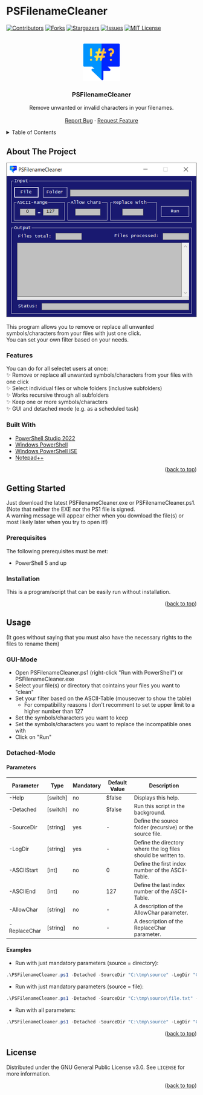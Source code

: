 # PSFilenameCleaner

<div id="top"></div>
<!--
*** Thanks for checking out the Best-README-Template. If you have a suggestion
*** that would make this better, please fork the repo and create a pull request
*** or simply open an issue with the tag "enhancement".
*** Don't forget to give the project a star!
*** Thanks again! Now go create something AMAZING! :D
-->



<!-- PROJECT SHIELDS -->
<!--
*** I'm using markdown "reference style" links for readability.
*** Reference links are enclosed in brackets [ ] instead of parentheses ( ).
*** See the bottom of this document for the declaration of the reference variables
*** for contributors-url, forks-url, etc. This is an optional, concise syntax you may use.
*** https://www.markdownguide.org/basic-syntax/#reference-style-links
-->
[![Contributors][contributors-shield]][contributors-url]
[![Forks][forks-shield]][forks-url]
[![Stargazers][stars-shield]][stars-url]
[![Issues][issues-shield]][issues-url]
[![MIT License][license-shield]][license-url]



<!-- PROJECT LOGO -->
<br />
<div align="center">
  <a href="https://github.com/OPUM-LABS/PSFilenameCleaner/">
    <img src="/.gitignore/strong-language_l-blue.png" alt="Logo" width="100" height="100">
  </a>

<h3 align="center">PSFilenameCleaner</h3>

  <p align="center">
    Remove unwanted or invalid characters in your filenames.
    <br />
    <br />
    <a href="https://github.com/OPUM-LABS/PSFilenameCleaner/issues">Report Bug</a>
    ·
    <a href="https://github.com/OPUM-LABS/PSFilenameCleaner/pulls">Request Feature</a>
  </p>
</div>


<!-- TABLE OF CONTENTS -->
<details>
  <summary>Table of Contents</summary>
  <ol>
    <li>
      <a href="#about-the-project">About The Project</a>
      <ul>
        <li><a href="#features">Features</a></li>
        <li><a href="#built-with">Built With</a></li>
      </ul>
    </li>
    <li>
      <a href="#getting-started">Getting Started</a>
      <ul>
        <li><a href="#prerequisites">Prerequisites</a></li>
        <li><a href="#installation">Installation</a></li>
      </ul>
    </li>
    <li><a href="#usage">Usage</a></li>
          <ul>
        <li><a href="#gui-mode">GUI-Mode</a></li>
        <li><a href="#detached-mode">Detached-Mode</a></li>
      </ul>
    <li><a href="#license">License</a></li>
  </ol>
</details>


<!-- ABOUT THE PROJECT -->
## About The Project

[![Product Name Screen Shot][product-screenshot]](https://github.com/OPUM-LABS/PSFilenameCleaner/blob/main/.gitignore/Screenshot_PSFilenameCleaner.png)

This program allows you to remove or replace all unwanted symbols/characters from your files with just one click.  
You can set your own filter based on your needs.

### Features
You can do for all selectet users at once:  
✨ Remove or replace all unwanted symbols/characters from your files with one click  
✨ Select individual files or whole folders (inclusive subfolders)  
✨ Works recursive through all subfolders  
✨ Keep one or more symbols/characters  
✨ GUI and detached mode (e.g. as a scheduled task)   

### Built With

* [PowerShell Studio 2022](https://www.sapien.com/software/powershell_studio)
* [Windows PowerShell](https://docs.microsoft.com/en-us/powershell/)
* [Windows PowerShell ISE](https://docs.microsoft.com/en-us/powershell/scripting/windows-powershell/ise/introducing-the-windows-powershell-ise?view=powershell-7.1)
* [Notepad++](https://notepad-plus-plus.org/)
<p align="right">(<a href="#top">back to top</a>)</p>

<!-- GETTING STARTED -->
## Getting Started

Just download the latest PSFilenameCleaner.exe or PSFilenameCleaner.ps1.  
(Note that neither the EXE nor the PS1 file is signed.  
A warning message will appear either when you download the file(s) or most likely later when you try to open it!)

### Prerequisites

The following prerequisites must be met:
* PowerShell 5 and up

### Installation

This is a program/script that can be easily run without installation.
<p align="right">(<a href="#top">back to top</a>)</p>


<!-- USAGE EXAMPLES -->
## Usage
(It goes without saying that you must also have the necessary rights to the files to rename them)
### GUI-Mode
- Open PSFilenameCleaner.ps1 (right-click "Run with PowerShell") or PSFilenameCleaner.exe
- Select your file(s) or directory that cointains your files you want to "clean"
- Set your filter based on the ASCII-Table (mouseover to show the table)
  - For compatibility reasons I don't recomment to set te upper limit to a higher number than 127
- Set the symbols/characters you want to keep
- Set the symbols/characters you want to replace the incompatible ones with
- Click on "Run"

### Detached-Mode
#### Parameters
| Parameter    | Type     | Mandatory | Default Value | Description                                                    |
|--------------|----------|-----------|---------------|----------------------------------------------------------------|
| -Help        | [switch] | no        | $false        | Displays this help.                                            |
| -Detached    | [switch] | no        | $false        | Run this script in the background.                             |
| -SourceDir   | [string] | yes       | -             | Define the source folder (recursive) or the source file.       |
| -LogDir      | [string] | yes       | -             | Define the directory where the log files should be written to. |
| -ASCIIStart  | [int]    | no        | 0             | Define the first index number of the ASCII-Table.              |
| -ASCIIEnd    | [int]    | no        | 127           | Define the last index number of the ASCII-Table.               |
| -AllowChar   | [string] | no        | -             | A description of the AllowChar parameter.                      |
| -ReplaceChar | [string] | no        | -             | A description of the ReplaceChar parameter.                    |

#### Examples
- Run with just mandatory parameters (source = directory):
```powershell
.\PSFilenameCleaner.ps1 -Detached -SourceDir "C:\tmp\source" -LogDir "C:\tmp\logs"
```
- Run with just mandatory parameters (source = file):
```powershell
.\PSFilenameCleaner.ps1 -Detached -SourceDir "C:\tmp\source\file.txt" -LogDir "C:\tmp\logs"
```
- Run with all parameters:
```powershell
.\PSFilenameCleaner.ps1 -Detached -SourceDir "C:\tmp\source" -LogDir "C:\tmp\logs" -ASCIIStart "12" -ASCIIEnd "32" -AllowChar "€©" -ReplaceChar "-"
```
<p align="right">(<a href="#top">back to top</a>)</p>


<!-- LICENSE -->
## License

Distributed under the GNU General Public License v3.0. See `LICENSE` for more information.
<p align="right">(<a href="#top">back to top</a>)</p>



<!-- MARKDOWN LINKS & IMAGES -->
<!-- https://www.markdownguide.org/basic-syntax/#reference-style-links -->
[contributors-shield]: https://img.shields.io/github/contributors/OPUM-LABS/PSFilenameCleaner.svg?style=for-the-badge
[contributors-url]: https://github.com/OPUM-LABS/PSFilenameCleaner/graphs/contributors
[forks-shield]: https://img.shields.io/github/forks/OPUM-LABS/PSFilenameCleaner.svg?style=for-the-badge
[forks-url]: https://github.com/OPUM-LABS/PSFilenameCleaner/network/members
[stars-shield]: https://img.shields.io/github/stars/OPUM-LABS/PSFilenameCleaner.svg?style=for-the-badge
[stars-url]: https://github.com/OPUM-LABS/PSFilenameCleaner/stargazers
[issues-shield]: https://img.shields.io/github/issues/OPUM-LABS/PSFilenameCleaner.svg?style=for-the-badge
[issues-url]: https://github.com/OPUM-LABS/PSFilenameCleaner/issues
[license-shield]: https://img.shields.io/github/license/OPUM-LABS/PSFilenameCleaner.svg?style=for-the-badge
[license-url]: https://github.com/OPUM-LABS/PSFilenameCleaner/blob/master/LICENSE
[product-screenshot]: .gitignore/Screenshot_PSFilenameCleaner.png
